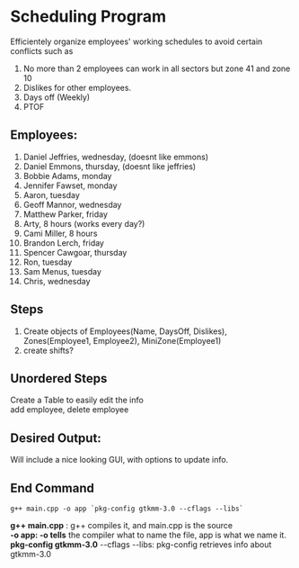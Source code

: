 # Scheduling Program  
Efficientely organize employees' working schedules to avoid certain conflicts such as
1. No more than 2 employees can work in all sectors but zone 41 and zone 10  
2. Dislikes for other employees.  
3. Days off (Weekly)  
4. PTOF 

## Employees:  
1. Daniel Jeffries, wednesday, (doesnt like emmons)  
2. Daniel Emmons, thursday, (doesnt like jeffries)  
3. Bobbie Adams, monday  
4. Jennifer Fawset, monday  
5. Aaron, tuesday  
6. Geoff Mannor, wednesday  
7. Matthew Parker, friday  
8. Arty, 8 hours (works every day?)  
9. Cami Miller, 8 hours  
10. Brandon Lerch, friday  
11. Spencer Cawgoar, thursday  
12. Ron, tuesday  
13. Sam Menus, tuesday  
14. Chris, wednesday  

## Steps  
1. Create objects of Employees(Name, DaysOff, Dislikes), Zones(Employee1, Employee2), MiniZone(Employee1)  
2. create shifts?  

## Unordered Steps  
Create a Table to easily edit the info  
add employee, delete employee  

## Desired Output:
Will include a nice looking GUI, with options to update info. 

## End Command
``` 
g++ main.cpp -o app `pkg-config gtkmm-3.0 --cflags --libs`
```
__g++ main.cpp__ : g++ compiles it, and main.cpp is the source  
__-o app: -o tells__ the compiler what to name the file, app is what we name it.  
__pkg-config gtkmm-3.0__ --cflags --libs: pkg-config retrieves info about gtkmm-3.0
